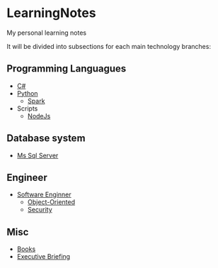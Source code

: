 # LearningNotes

My personal learning notes

It will be divided into subsections for each main technology branches:

## Programming Languagues
  - [C#](./CSharp/0_README_CSharp.md)
  - [Python](./Python/0_README_Python.md)
    - [Spark](./Python/Spark/0_README_Spark.md)
  - Scripts
    - [NodeJs](./Scripts/NodeJs/0_README_NodeJs.md)

## Database system
  - [Ms Sql Server](./SqlServer/0_README_SqlServer.md)
  
## Engineer

  - [Software Enginner](./SoftwareEngineer/0_README_SoftwareEngineer.md)
    - [Object-Oriented](./SoftwareEngineer/ObjectOriented.md)
    - [Security](./SoftwareEngineer/Security.md)

## Misc
  - [Books](./Books/0_README_books.md)
  - [Executive Briefing](./ExecBrief/0_README_ExecBrief.md)